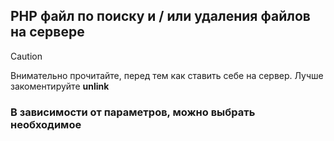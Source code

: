 ## PHP файл по поиску и / или удаления файлов на сервере

> [!CAUTION]
> Внимательно прочитайте, перед тем как ставить себе на сервер. Лучше закоментируйте **unlink**

### В зависимости от параметров, можно выбрать необходимое

[^1]: удалить, если использовать **unlink**

[^2]: вывести на экран искомые файлы с помощью **print_r**, надо закоментировать **unlink**
 
